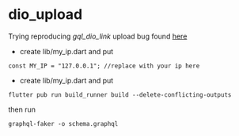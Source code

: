 # dio_upload
 Trying reproducing *gql_dio_link* upload bug found [here](https://github.com/gql-dart/gql/pull/255#issuecomment-894391724)



- create lib/my_ip.dart and put 
```
const MY_IP = "127.0.0.1"; //replace with your ip here
```

- create lib/my_ip.dart and put 
```
flutter pub run build_runner build --delete-conflicting-outputs
```

then run
```
graphql-faker -o schema.graphql
```